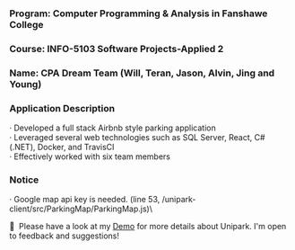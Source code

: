 ### Program: Computer Programming & Analysis in Fanshawe College
### Course: INFO-5103 Software Projects-Applied 2
### Name: CPA Dream Team (Will, Teran, Jason, Alvin, Jing and Young)

### Application Description
· Developed a full stack Airbnb style parking application\
· Leveraged several web technologies such as SQL Server, React, C# (.NET), Docker, and TravisCI\
· Effectively worked with six team members

### Notice
· Google map api key is needed. (line 53, /unipark-client/src/ParkingMap/ParkingMap.js)\

📄 &nbsp;Please have a look at my [Demo](https://youtu.be/AB_3jV6f98w) for more details about Unipark. I'm open to feedback and suggestions!
